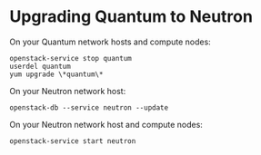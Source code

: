 # Upgrading Quantum to Neutron

On your Quantum network hosts and compute nodes:

    openstack-service stop quantum
    userdel quantum
    yum upgrade \*quantum\*

On your Neutron network host:

    openstack-db --service neutron --update

On your Neutron network host and compute nodes:

    openstack-service start neutron

